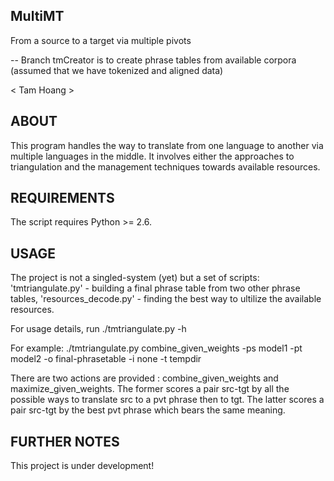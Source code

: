 
MultiMT
------

From a source to a target via multiple pivots

-- Branch tmCreator is to create phrase tables from available corpora (assumed that we have tokenized and aligned data)

< Tam Hoang >

ABOUT
-----

This program handles the way to translate from one language to another via multiple languages in the middle. It involves either the approaches to triangulation and the management techniques towards available resources.

REQUIREMENTS
------------

The script requires Python >= 2.6.


USAGE
-----

The project is not a singled-system (yet) but a set of scripts: 'tmtriangulate.py' - building a final phrase table from two other phrase tables, 'resources\_decode.py' - finding the best way to ultilize the available resources.

For usage details, run ./tmtriangulate.py -h

For example: ./tmtriangulate.py combine\_given\_weights -ps model1 -pt model2 -o final-phrasetable -i none -t tempdir

There are two actions are provided : combine\_given\_weights and maximize\_given\_weights. The former scores a pair src-tgt by all the possible ways to translate src to a pvt phrase then to tgt. The latter scores a pair src-tgt by the best pvt phrase which bears the same meaning.

FURTHER NOTES
-------------

This project is under development! 

